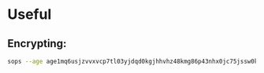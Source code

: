 # Useful

## Encrypting:

```bash
sops --age age1mq6usjzvvxvcp7tl03yjdqd0kgjhhvhz48kmg86p43nhx0jc75jssw0kfn --encrypt --encrypted-regex '^(data|stringData)$' --in-place 
```